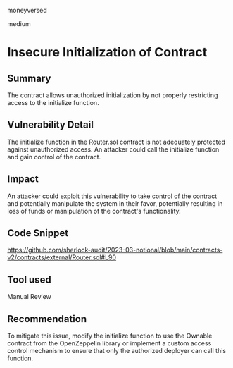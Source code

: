 moneyversed

medium

# Insecure Initialization of Contract

## Summary

The contract allows unauthorized initialization by not properly restricting access to the initialize function.

## Vulnerability Detail

The initialize function in the Router.sol contract is not adequately protected against unauthorized access. An attacker could call the initialize function and gain control of the contract.

## Impact

An attacker could exploit this vulnerability to take control of the contract and potentially manipulate the system in their favor, potentially resulting in loss of funds or manipulation of the contract's functionality.

## Code Snippet

https://github.com/sherlock-audit/2023-03-notional/blob/main/contracts-v2/contracts/external/Router.sol#L90

## Tool used

Manual Review

## Recommendation

To mitigate this issue, modify the initialize function to use the Ownable contract from the OpenZeppelin library or implement a custom access control mechanism to ensure that only the authorized deployer can call this function.